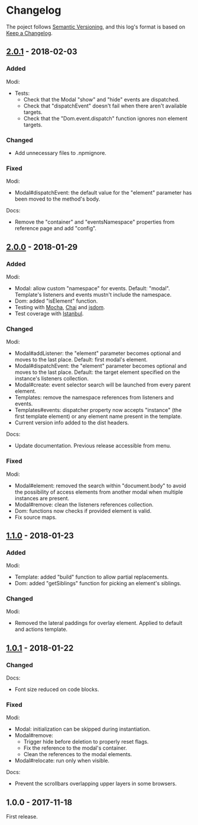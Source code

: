# Changelog

The poject follows [Semantic Versioning](http://semver.org/spec/v2.0.0.html), and this log's format is based on [Keep a Changelog](http://keepachangelog.com/en/1.0.0/).

## [2.0.1] - 2018-02-03

### Added

Modi:
- Tests:
  - Check that the Modal "show" and "hide" events are dispatched.
  - Check that "dispatchEvent" doesn't fail when there aren't available targets.
  - Check that the "Dom.event.dispatch" function ignores non element targets.

### Changed

- Add unnecessary files to .npmignore.

### Fixed

Modi:
- Modal#dispatchEvent: the default value for the "element" parameter has been moved to the method's body.

Docs:
- Remove the "container" and "eventsNamespace" properties from reference page and add "config".

## [2.0.0] - 2018-01-29

### Added

Modi:
- Modal: allow custom "namespace" for events. Default: "modal". Template's listeners and events mustn't include the namespace.
- Dom: added "isElement" function.
- Testing with [Mocha](https://github.com/mochajs/mocha), [Chai](https://github.com/chaijs/chai) and [jsdom](https://github.com/jsdom/jsdom).
- Test coverage with [Istanbul](https://github.com/istanbuljs).

### Changed

Modi:
- Modal#addListener: the "element" parameter becomes optional and moves to the last place. Default: first modal's element.
- Modal#dispatchEvent: the "element" parameter becomes optional and moves to the last place. Default: the target element specified on the instance's listeners collection.
- Modal#create: event selector search will be launched from every parent element.
- Templates: remove the namespace references from listeners and events.
- Templates#events: dispatcher property now accepts "instance" (the first template element) or any element name present in the template.
- Current version info added to the dist headers.

Docs:
- Update documentation. Previous release accessible from menu.

### Fixed

Modi:
- Modal#element: removed the search within "document.body" to avoid the possibility of access elements from another modal when multiple instances are present.
- Modal#remove: clean the listeners references collection.
- Dom: functions now checks if provided element is valid.
- Fix source maps.

## [1.1.0] - 2018-01-23

### Added

Modi:
- Template: added "build" function to allow partial replacements.
- Dom: added "getSiblings" function for picking an element's siblings.

### Changed

Modi:
- Removed the lateral paddings for overlay element. Applied to default and actions template.

## [1.0.1] - 2018-01-22

### Changed

Docs:
- Font size reduced on code blocks.

### Fixed

Modi:
- Modal: initialization can be skipped during instantiation.
- Modal#remove:
  - Trigger hide before deletion to properly reset flags.
  - Fix the reference to the modal's container.
  - Clean the references to the modal elements.
- Modal#relocate: run only when visible.

Docs:
- Prevent the scrollbars overlapping upper layers in some browsers.

## 1.0.0 - 2017-11-18

First release.

[2.0.1]: https://github.com/circunspecter/modi/compare/2.0.0...2.0.1
[2.0.0]: https://github.com/circunspecter/modi/compare/1.1.0...2.0.0
[1.1.0]: https://github.com/circunspecter/modi/compare/1.0.1...1.1.0
[1.0.1]: https://github.com/circunspecter/modi/compare/1.0.0...1.0.1
